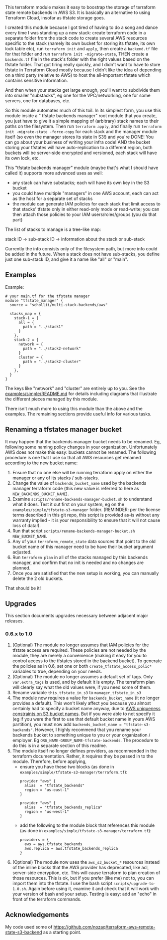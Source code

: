 This terraform module makes it easy to boostrap the storage of terraform state remote backends
in AWS S3. It is basically an alternative to using Terraform Cloud, insofar as tfstate storage goes.

I created this module because I got tired of having to do a song and dance every time I was standing
up a new stack: create terraform code in a separate folder from the stack code to create several AWS
resources specific to the stack (namely its own bucket for storing its tfstate, its own lock table
etc), run `terraform init` and  `apply`, then create a `backend.tf` file for that folder and
run `terraform init -migrate-state`, THEN create a `backends.tf` file in the stack's folder with the
right values based on the tfstate folder. That got tiring really quickly, and I didn't want to have
to store tfstate in Terraform Cloud mostly because I didn't like the idea of depending on a third
party (relative to AWS) to host the all-important tfstate which contains sensitive information.

And then when your stacks get large enough, you'll want to subdivide them into smaller "substacks",
eg one for the VPC/networking, one for some servers, one for databases, etc.

So this module automates much of this toil. In its simplest form, you use this module inside a "
tfstate backends manager" root module that you create, you just have to give it a simple mapping
of (arbitrary) stack names to their paths on the filesystem. Then run `terraform apply`, and finally
run `terraform init -migrate-state -force-copy` for each stack and the manager module itself (so
even the manager stores its state in S3!) and you're DONE! You can go about your business of writing
your infra code! AND the bucket storing your tfstates will have auto-replication to a different
region, both buckets will be server-side encrypted and versioned, each stack will have its own lock,
etc.

This "tfstate backends manager" module (maybe that's what I should have called it) supports
more advanced uses as well:

- any stack can have substacks; each will have its own key in the S3 bucket
- you could have multiple "managers" in one AWS account, each can act as the host for a
  separate set of stacks
- the module can generate IAM policies for each stack that limit access to that stacks' tfstate only
  in either read-only mode or read-write; you can then attach those policies to your IAM
  users/roles/groups (you do that part)

The list of stacks to manage is a tree-like map:

stack ID -> sub-stack ID -> information about the stack or sub-stack

Currently the info consists only of the filesystem path, but more info could be added in the future.
When a stack does not have sub-stacks, you define just one sub-stack ID, and give it a name like
"all" or "main".

## Examples

Example:

```hcl
# your main.tf for the tfstate manager
module "tfstate_manager" {
  source = "schollii/multi-stack-backends/aws"

  stacks_map = {
    stack-1 = {
      all = {
        path = "../stack1"
      }
    },
    stack-2 = {
      network = {
        path = "../stack2-network"
      }
      cluster = {
        path = "../stack2-cluster"
      }
    },
  }
}
```

The keys like "network" and "cluster" are entirely up to you.
See the [examples/simple/README.md](examples/simple/README.md) for details
including diagrams that illustrate the different pieces managed by this
module.

There isn't much more to using this module than the above and the examples. The remaining
sections provide useful info for various tasks.

## Renaming a tfstates manager bucket

It may happen that the backends manager bucket needs to be renamed. Eg,
following some naming policy changes in your organization. Unfortunately AWS does not make this
easy: buckets cannot be renamed. The following procedure is one that I use so that all AWS
resources get renamed according to the new bucket name:

1. Ensure that no one else will be running terraform apply on either the manager or any of its
   stacks / sub-stacks.
2. Change the value of `backends_bucket_name` used by the backends manager terraform code (this new
   value is
   referred to here as `NEW_BACKENDS_BUCKET_NAME`).
3. Examine `scripts/rename-backends-manager-bucket.sh` to understand what it does. Test it out first
   on your system, eg on the `examples/simple/tfstate-s3-manager` folder.
   (REMINDER: per the license terms described in this git repo, this script is provided as-is
   without any warranty implied - it is your responsibility to ensure that it will not cause loss
   of data!).
4. Run that script `scripts/rename-backends-manager-bucket.sh NEW_BUCKET_NAME`.
5. Any of your `terraform_remote_state` data sources that point to the old bucket name of this
   manager need to be have their bucket argument adjusted.
6. Run `terraform plan` in all of the stacks managed by this backends manager, and confirm that no
   init is needed and no changes are planned.
7. Once you are satisfied that the new setup is working, you can manually delete the 2 old buckets.

That should be it!

## Upgrades

This section documents upgrades necessary between adjacent major releases.

### 0.6.x to 1.0

1. (Optional) The module no longer assumes that IAM policies for the tfstate access are required.
   These policies are not needed by the module, they are merely a convenience (making it easy for
   you to control access to the tfstates stored in the backend bucket). To generate the policies as
   in 0.6, set one or both `create_tfstate_access_polic*` variables to true, depending on your
   needs.
2. (Optional) The module no longer assumes a default set of tags. Only `var.extra_tags` is used, and
   by default it is empty. The terraform plan will clearly say what the old values were, if you
   need some of them.
3. Rename variable `this_tfstate_in_s3` to `manager_tfstate_in_s3`
4. The module now requires a value for `backends_bucket_name` (it no longer provides a default).
   This won't likely affect you because you almost certainly had to specify a bucket name anyway,
   due
   to [AWS uniqueness constraints on S3 bucket names](https://docs.aws.amazon.com/AmazonS3/latest/userguide/bucketnamingrules.html).
   But if you were able to not specify it (eg if you were the first to use that default bucket name
   in yours AWS partition), you must now add `backends_bucket_name = "tfstate-s3-backends"`.
   However, I highly recommend that you rename your backends bucket to something unique to you or
   your organization / employer. Eg `ORG_NAME-GROUP_NAME-tfstate-backends`. The procedure to do this
   is in a separate section of this readme.
5. The module itself no longer defines providers, as recommended in the terraform documentation.
   Rather, it requires they be passed in to the module. Therefore, before applying,
    - ensure you have these two blocks (as done
      in `examples/simple/tfstate-s3-manager/terraform.tf`):
      ```hcl
      provider "aws" {
        alias  = "tfstate_backends"
        region = "us-east-1"
      }
    
      provider "aws" {
        alias  = "tfstate_backends_replica"
        region = "us-west-1"
      }
      ```
    - add the following to the module block that references this module (as done in
      `examples/simple/tfstate-s3-manager/terraform.tf`):
      ```hcl
      providers = {
        aws = aws.tfstate_backends
        aws.replica = aws.tfstate_backends_replica
      }
      ```
6. (Optional) The module now uses the `aws_s3_bucket_*` resources instead of the inline blocks that
   the AWS provider has deprecated, like acl, server-side encryption, etc. This will cause terraform
   to plan creation of those resources. This is ok, but if you prefer (like me) not to, you can
   import them into the tfstate. I use the bash script `scripts/upgrade-to-1.0.sh`. Again before
   using it, examine it and check that it will work with your version of bash and your setup.
   Testing is easy: add an "echo" in front of the terraform commands.

## Acknowledgements

My code used some of https://github.com/nozaq/terraform-aws-remote-state-s3-backend as a starting
point. 

